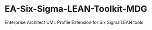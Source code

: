 # EA-Six-Sigma-LEAN-Toolkit-MDG
Enterprise Architect UML Profile Extension for Six Sigma LEAN tools
